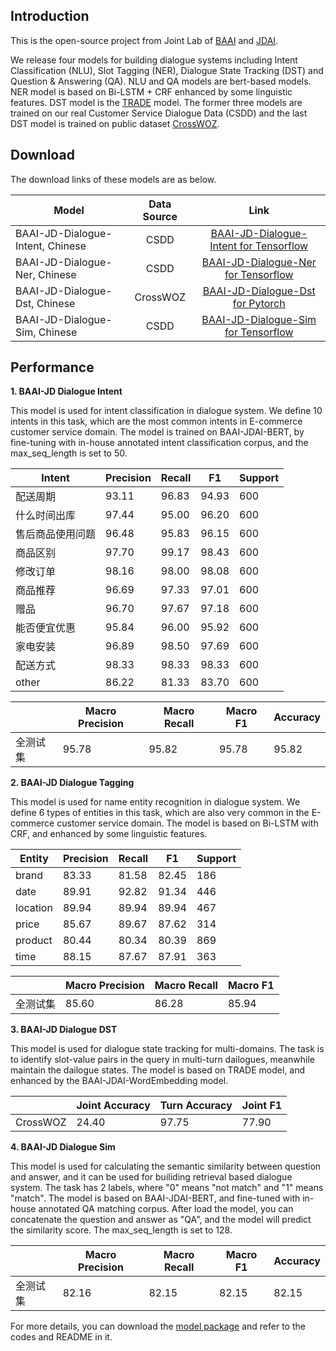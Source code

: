 ## Introduction

This is the open-source project from Joint Lab of [BAAI](https://www.baai.ac.cn/) and [JDAI](http://air.jd.com/).

We release four models for building dialogue systems including Intent Classification (NLU), Slot Tagging (NER), Dialogue State Tracking (DST) and Question & Answering (QA). NLU and QA models are bert-based models. NER model is based on Bi-LSTM + CRF enhanced by some linguistic features. DST model is the [TRADE](https://arxiv.org/pdf/1905.08743.pdf) model. The former three models are trained on our real Customer Service Dialogue Data (CSDD) and the last DST model is trained on public dataset [CrossWOZ](https://arxiv.org/abs/2002.11893).

## Download

The download links of these models are as below.

| Model                            | Data Source |                             Link                             |
| -------------------------------- | :---------: | :----------------------------------------------------------: |
| BAAI-JD-Dialogue-Intent, Chinese |    CSDD     | [BAAI-JD-Dialogue-Intent for Tensorflow](https://jdai009.s3.cn-north-1.jdcloud-oss.com/jd-aig/open/nlp_baai/20200819/BAAI-JD-Dialogue-Intent.tar.gz?AWSAccessKeyId=BB50A587AB371E21919040C802767A0C&Expires=1660027347&Signature=sfmUMhfxL5jTx2LptiTzfqMuXwo%3D) |
| BAAI-JD-Dialogue-Ner, Chinese    |    CSDD     | [BAAI-JD-Dialogue-Ner for Tensorflow](https://jdai009.s3.cn-north-1.jdcloud-oss.com/jd-aig/open/nlp_baai/20200819/BAAI-JD-Dialogue-Tagging.tar.gz?AWSAccessKeyId=BB50A587AB371E21919040C802767A0C&Expires=1660027369&Signature=5xB9ADooIA%2Faup41HiTxXUqIU4o%3D) |
| BAAI-JD-Dialogue-Dst, Chinese    |  CrossWOZ   | [BAAI-JD-Dialogue-Dst for Pytorch](https://jdai009.s3.cn-north-1.jdcloud-oss.com/jd-aig/open/nlp_baai/20200819/BAAI-JD-Dialogue-DST.tar.gz?AWSAccessKeyId=BB50A587AB371E21919040C802767A0C&Expires=1660027322&Signature=X0Vl7aufHl4yqbfOW6Ve3dUe72M%3D) |
| BAAI-JD-Dialogue-Sim, Chinese    |    CSDD     | [BAAI-JD-Dialogue-Sim for Tensorflow](https://jdai009.s3.cn-north-1.jdcloud-oss.com/jd-aig/open/nlp_baai/20200819/BAAI-JD-Dialogue-Sim.tar.gz?AWSAccessKeyId=BB50A587AB371E21919040C802767A0C&Expires=1660027359&Signature=QimcWublc8fNeQEpXuYig3zG6lE%3D) |

## Performance

**1. BAAI-JD Dialogue Intent** 

This model is used for intent classification in dialogue system.
We define 10 intents in this task, which are the most common intents in E-commerce customer service domain. The model is trained on BAAI-JDAI-BERT, by fine-tuning with in-house annotated intent classification corpus, and the max_seq_length is set to 50. 

| Intent           | Precision | Recall | F1    | Support |
| ---------------- | --------- | ------ | ----- | ------- |
| 配送周期         | 93.11     | 96.83  | 94.93 | 600     |
| 什么时间出库     | 97.44     | 95.00  | 96.20 | 600     |
| 售后商品使用问题 | 96.48     | 95.83  | 96.15 | 600     |
| 商品区别         | 97.70     | 99.17  | 98.43 | 600     |
| 修改订单         | 98.16     | 98.00  | 98.08 | 600     |
| 商品推荐         | 96.69     | 97.33  | 97.01 | 600     |
| 赠品             | 96.70     | 97.67  | 97.18 | 600     |
| 能否便宜优惠     | 95.84     | 96.00  | 95.92 | 600     |
| 家电安装         | 96.89     | 98.50  | 97.69 | 600     |
| 配送方式         | 98.33     | 98.33  | 98.33 | 600     |
| other            | 86.22     | 81.33  | 83.70 | 600     |

|          | Macro Precision | Macro Recall | Macro F1 | Accuracy |
| -------- | ------- | ------- | -------- | -------- |
| 全测试集 | 95.78   | 95.82   | 95.78    | 95.82    |

**2. BAAI-JD Dialogue Tagging**

This model is used for name entity recognition in dialogue system.
We define 6 types of entities in this task, which are also very common in the E-commerce customer service domain. The model is based on Bi-LSTM with CRF, and enhanced by some linguistic features.

| Entity   | Precision | Recall | F1    | Support |
| -------- | --------- | ------ | ----- | ------- |
| brand    | 83.33     | 81.58  | 82.45 | 186     |
| date     | 89.91     | 92.82  | 91.34 | 446     |
| location | 89.94     | 89.94  | 89.94 | 467     |
| price    | 85.67     | 89.67  | 87.62 | 314     |
| product  | 80.44     | 80.34  | 80.39 | 869     |
| time     | 88.15     | 87.67  | 87.91 | 363     |

|          | Macro Precision | Macro Recall | Macro F1 |
| -------- | ------- | ------- | -------- |
| 全测试集 | 85.60   | 86.28   | 85.94    |

**3. BAAI-JD Dialogue DST**

This model is used for dialogue state tracking for multi-domains.
The task is to identify slot-value pairs in the query in multi-turn dailogues, meanwhile maintain the dailogue states. The model is based on TRADE model, and enhanced by the BAAI-JDAI-WordEmbedding model.

|          | Joint Accuracy | Turn Accuracy | Joint F1 |
| -------- | -------------- | ------------- | -------- |
| CrossWOZ | 24.40          | 97.75         | 77.90    |

**4. BAAI-JD Dialogue Sim**

This model is used for calculating the semantic similarity between question and answer, and it can be used for builiding retrieval based dialogue system.
The task has 2 labels, where "0" means "not match" and "1" means "match". The model is based on BAAI-JDAI-BERT, and fine-tuned with in-house annotated QA matching corpus. 
After load the model, you can concatenate the question and answer as "<CLS>Q<SEP>A<SEP>", and the model will predict the similarity score. The max_seq_length is set to 128. 

|          | Macro Precision | Macro Recall | Macro F1 | Accuracy |
| -------- | ------- | ------- | -------- | -------- |
| 全测试集 | 82.16   | 82.15   | 82.15    | 82.15    |

For more details, you can download the [model package](#Download) and refer to the codes and README in it.

